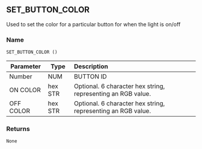 ## SET\_BUTTON\_COLOR

Used to set the color for a particular button for when the light is on/off

### Name

`SET_BUTTON_COLOR ()`


| Parameter | Type    | Description                                                  |
| --------- | ------- | :----------------------------------------------------------- |
| Number    | NUM     | BUTTON ID                                                    |
| ON COLOR  | hex STR | Optional. 6 character hex string, representing an RGB value. |
| OFF COLOR | hex STR | Optional. 6 character hex string, representing an RGB value. |


### Returns

`None`